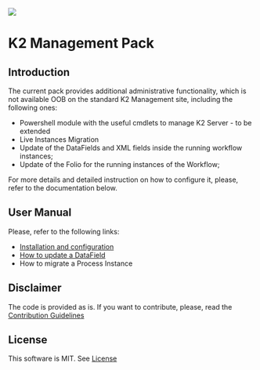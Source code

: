 [<img src="https://k2-konstantin.visualstudio.com/_apis/public/build/definitions/d32f7a6a-c550-4604-8ec5-b1c63413015c/5/badge"/>](https://k2-konstantin.visualstudio.com/GitHub-Builds/_build/index?definitionId=5)

# K2 Management Pack
## Introduction
The current pack provides additional administrative functionality, which is not available OOB on the standard K2 Management site, including the following ones:
- Powershell module with the useful cmdlets to manage K2 Server - to be extended
- Live Instances Migration
- Update of the DataFields and XML fields inside the running workflow instances;
- Update of the Folio for the running instances of the Workflow;

For more details and detailed instruction on how to configure it, please, refer to the documentation below.

## User Manual
Please, refer to the following links:
- [Installation and configuration](https://github.com/dudelis/k2-management-pack/wiki/Installation-and-configuration)
- [How to update a DataField](https://github.com/dudelis/k2-management-pack/wiki/How-to-update-DataField)
- How to migrate a Process Instance

## Disclaimer
The code is provided as is. If you want to contribute, please, read the [Contribution Guidelines](CONTRIBUTION.md)

## License
This software is MIT. See [License](LICENSE)
